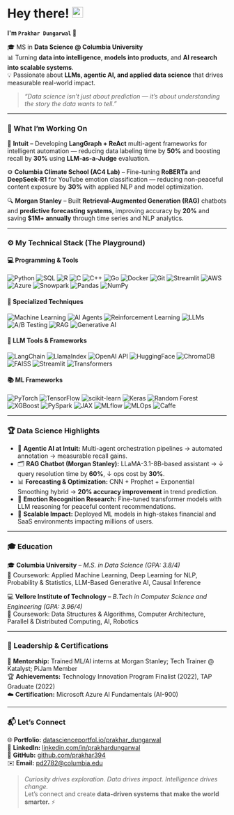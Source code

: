 # Hey there! <img src="https://emojis.slackmojis.com/emojis/images/1536351075/4594/blob-wave.gif" width="25"/>

**I'm `Prakhar Dungarwal` 🧠**

🎓 MS in **Data Science @ Columbia University**  
📊 Turning **data into intelligence**, **models into products**, and **AI research into scalable systems**.  
💡 Passionate about **LLMs, agentic AI, and applied data science** that drives measurable real-world impact.

> _“Data science isn’t just about prediction — it’s about understanding the story the data wants to tell.”_

---

### 🧠 What I’m Working On

🧩 **Intuit** – Developing **LangGraph + ReAct** multi-agent frameworks for intelligent automation — reducing data labeling time by **50%** and boosting recall by **30%** using **LLM-as-a-Judge** evaluation.  

⚙️ **Columbia Climate School (AC4 Lab)** – Fine-tuning **RoBERTa** and **DeepSeek-R1** for YouTube emotion classification — reducing non-peaceful content exposure by **30%** with applied NLP and model optimization.  

🔍 **Morgan Stanley** – Built **Retrieval-Augmented Generation (RAG)** chatbots and **predictive forecasting systems**, improving accuracy by **20%** and saving **$1M+ annually** through time series and NLP analytics.

---

### ⚙️ My Technical Stack (The Playground)

#### 💻 Programming & Tools  
![Python](https://img.shields.io/badge/Python-3776AB?style=for-the-badge&logo=python&logoColor=white)
![SQL](https://img.shields.io/badge/SQL-4479A1?style=for-the-badge&logo=postgresql&logoColor=white)
![R](https://img.shields.io/badge/R-276DC3?style=for-the-badge&logo=r&logoColor=white)
![C](https://img.shields.io/badge/C-00599C?style=for-the-badge&logo=c&logoColor=white)
![C++](https://img.shields.io/badge/C++-00599C?style=for-the-badge&logo=cplusplus&logoColor=white)
![Go](https://img.shields.io/badge/Go-00ADD8?style=for-the-badge&logo=go&logoColor=white)
![Docker](https://img.shields.io/badge/Docker-2496ED?style=for-the-badge&logo=docker&logoColor=white)
![Git](https://img.shields.io/badge/Git-F05032?style=for-the-badge&logo=git&logoColor=white)
![Streamlit](https://img.shields.io/badge/Streamlit-FF4B4B?style=for-the-badge&logo=streamlit&logoColor=white)
![AWS](https://img.shields.io/badge/AWS-FF9900?style=for-the-badge&logo=amazonaws&logoColor=white)
![Azure](https://img.shields.io/badge/Azure-0078D4?style=for-the-badge&logo=microsoft-azure&logoColor=white)
![Snowpark](https://img.shields.io/badge/Snowpark-29B5E8?style=for-the-badge&logo=snowflake&logoColor=white)
![Pandas](https://img.shields.io/badge/Pandas-150458?style=for-the-badge&logo=pandas&logoColor=white)
![NumPy](https://img.shields.io/badge/NumPy-013243?style=for-the-badge&logo=numpy&logoColor=white)

#### 🤖 Specialized Techniques  
![Machine Learning](https://img.shields.io/badge/Machine%20Learning-102230?style=for-the-badge&logo=python&logoColor=white)
![AI Agents](https://img.shields.io/badge/AI%20Agents-FFB6C1?style=for-the-badge&logo=react&logoColor=black)
![Reinforcement Learning](https://img.shields.io/badge/Reinforcement%20Learning-0052CC?style=for-the-badge&logo=openai&logoColor=white)
![LLMs](https://img.shields.io/badge/LLMs-0A66C2?style=for-the-badge&logo=openai&logoColor=white)
![A/B Testing](https://img.shields.io/badge/A%2FB%20Testing-EC407A?style=for-the-badge&logo=chartdotjs&logoColor=white)
![RAG](https://img.shields.io/badge/RAG-1976D2?style=for-the-badge&logo=neo4j&logoColor=white)
![Generative AI](https://img.shields.io/badge/Generative%20AI-7B1FA2?style=for-the-badge&logo=openaigym&logoColor=white)

#### 🧩 LLM Tools & Frameworks  
![LangChain](https://img.shields.io/badge/LangChain-000000?style=for-the-badge&logo=python&logoColor=white)
![LlamaIndex](https://img.shields.io/badge/LlamaIndex-FFB000?style=for-the-badge&logo=llama&logoColor=black)
![OpenAI API](https://img.shields.io/badge/OpenAI%20API-412991?style=for-the-badge&logo=openai&logoColor=white)
![HuggingFace](https://img.shields.io/badge/HuggingFace-FFD21E?style=for-the-badge&logo=huggingface&logoColor=black)
![ChromaDB](https://img.shields.io/badge/ChromaDB-8A2BE2?style=for-the-badge&logo=database&logoColor=white)
![FAISS](https://img.shields.io/badge/FAISS-0099E5?style=for-the-badge&logo=facebook&logoColor=white)
![Streamlit](https://img.shields.io/badge/Streamlit-FF4B4B?style=for-the-badge&logo=streamlit&logoColor=white)
![Transformers](https://img.shields.io/badge/Transformers-FFAE1A?style=for-the-badge&logo=transformers&logoColor=black)

#### 📚 ML Frameworks  
![PyTorch](https://img.shields.io/badge/PyTorch-EE4C2C?style=for-the-badge&logo=pytorch&logoColor=white)
![TensorFlow](https://img.shields.io/badge/TensorFlow-FF6F00?style=for-the-badge&logo=tensorflow&logoColor=white)
![scikit-learn](https://img.shields.io/badge/scikit--learn-F7931E?style=for-the-badge&logo=scikitlearn&logoColor=white)
![Keras](https://img.shields.io/badge/Keras-D00000?style=for-the-badge&logo=keras&logoColor=white)
![Random Forest](https://img.shields.io/badge/Random%20Forest-00796B?style=for-the-badge&logo=treehouse&logoColor=white)
![XGBoost](https://img.shields.io/badge/XGBoost-E53935?style=for-the-badge&logo=xgboost&logoColor=white)
![PySpark](https://img.shields.io/badge/PySpark-F59E0B?style=for-the-badge&logo=apache-spark&logoColor=white)
![JAX](https://img.shields.io/badge/JAX-0052CC?style=for-the-badge&logo=google&logoColor=white)
![MLflow](https://img.shields.io/badge/MLflow-0194E2?style=for-the-badge&logo=mlflow&logoColor=white)
![MLOps](https://img.shields.io/badge/MLOps-FF4088?style=for-the-badge&logo=azuredevops&logoColor=white)
![Caffe](https://img.shields.io/badge/Caffe-DB4437?style=for-the-badge&logo=google&logoColor=white)

---

### 🏆 Data Science Highlights

- 🧠 **Agentic AI at Intuit:** Multi-agent orchestration pipelines → automated annotation → measurable recall gains.  
- 🗂️ **RAG Chatbot (Morgan Stanley):** LLaMA-3.1-8B-based assistant → ↓ query resolution time by **60%**, ↓ ops cost by **30%**.  
- 📊 **Forecasting & Optimization:** CNN + Prophet + Exponential Smoothing hybrid → **20% accuracy improvement** in trend prediction.  
- 🧩 **Emotion Recognition Research:** Fine-tuned transformer models with LLM reasoning for peaceful content recommendations.  
- 🚀 **Scalable Impact:** Deployed ML models in high-stakes financial and SaaS environments impacting millions of users.  

---

### 🎓 Education  

🎓 **Columbia University** – *M.S. in Data Science (GPA: 3.8/4)*  
📘 Coursework: Applied Machine Learning, Deep Learning for NLP, Probability & Statistics, LLM-Based Generative AI, Causal Inference  

💻 **Vellore Institute of Technology** – *B.Tech in Computer Science and Engineering (GPA: 3.96/4)*  
📘 Coursework: Data Structures & Algorithms, Computer Architecture, Parallel & Distributed Computing, AI, Robotics  

---

### 🧩 Leadership & Certifications  

🏫 **Mentorship:** Trained ML/AI interns at Morgan Stanley; Tech Trainer @ Katalyst; PiJam Member  
🏆 **Achievements:** Technology Innovation Program Finalist (2022), TAP Graduate (2022)  
☁️ **Certification:** Microsoft Azure AI Fundamentals (AI-900)

---

### 📬 Let’s Connect  

🌐 **Portfolio:** [datascienceportfol.io/prakhar_dungarwal](https://www.datascienceportfol.io/prakhar_dungarwal)  
💼 **LinkedIn:** [linkedin.com/in/prakhardungarwal](https://www.linkedin.com/in/prakhardungarwal/)  
🧠 **GitHub:** [github.com/prakhar394](https://github.com/prakhar394)  
✉️ **Email:** [pd2782@columbia.edu](mailto:pd2782@columbia.edu)  

> _Curiosity drives exploration. Data drives impact. Intelligence drives change._  
Let’s connect and create **data-driven systems that make the world smarter.** ⚡
